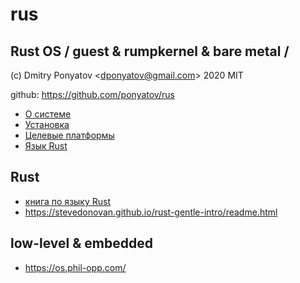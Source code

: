 #  rus
## Rust OS / guest & rumpkernel & bare metal /

(c) Dmitry Ponyatov <<dponyatov@gmail.com>> 2020 MIT

github: https://github.com/ponyatov/rus

* [О системе](doc/About.md)
* [Установка](doc/Install.md)
* [Целевые платформы](doc/Targets.md)
* [Язык Rust](doc/Rust.md)

## Rust

* [книга по языку Rust](https://github.com/ponyatov/rus/releases/download/140420-20d8/Rust.ru.pdf)
* https://stevedonovan.github.io/rust-gentle-intro/readme.html

## low-level & embedded

* https://os.phil-opp.com/
